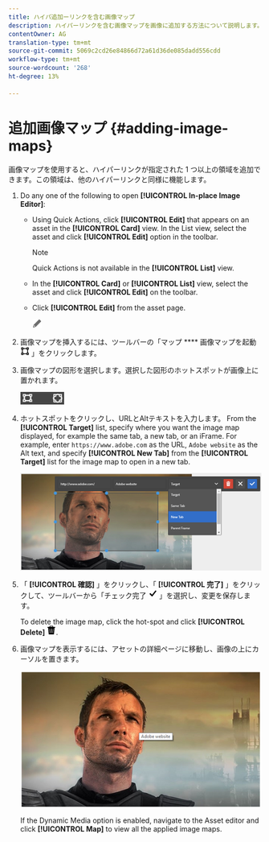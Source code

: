 ```yaml
---
title: ハイパ追加ーリンクを含む画像マップ
description: ハイパーリンクを含む画像マップを画像に追加する方法について説明します。
contentOwner: AG
translation-type: tm+mt
source-git-commit: 5069c2cd26e84866d72a61d36de085dadd556cdd
workflow-type: tm+mt
source-wordcount: '268'
ht-degree: 13%

---
```



# 追加画像マップ {#adding-image-maps}

画像マップを使用すると、ハイパーリンクが指定された 1 つ以上の領域を追加できます。この領域は、他のハイパーリンクと同様に機能します。

1. Do any one of the following to open **[!UICONTROL In-place Image Editor]**:

   * Using Quick Actions, click **[!UICONTROL Edit]** that appears on an asset in the **[!UICONTROL Card]** view. In the List view, select the asset and click **[!UICONTROL Edit]** option in the toolbar.

      >[!NOTE]
      >
      >Quick Actions is not available in the **[!UICONTROL List]** view.

   * In the **[!UICONTROL Card]** or **[!UICONTROL List]** view, select the asset and click **[!UICONTROL Edit]** on the toolbar.
   * Click **[!UICONTROL Edit]** from the asset page.

      ![編集オプション](assets/do-not-localize/edit_icon.png)

1. 画像マップを挿入するには、ツールバーの「マップ **** 画像マップを起動 ![](assets/do-not-localize/image-map-icon.png) 」をクリックします。
1. 画像マップの図形を選択します。選択した図形のホットスポットが画像上に置かれます。

   ![chlimage_1-422](assets/chlimage_1-422.png)

1. ホットスポットをクリックし、URLとAltテキストを入力します。 From the **[!UICONTROL Target]** list, specify where you want the image map displayed, for example the same tab, a new tab, or an iFrame. For example, enter `https://www.adobe.com` as the URL, `Adobe website` as the Alt text, and specify **[!UICONTROL New Tab]** from the **[!UICONTROL Target]** list for the image map to open in a new tab.

   ![chlimage_1-423](assets/chlimage_1-423.png)

1. 「 **[!UICONTROL 確認]** 」をクリックし、「 **[!UICONTROL 完了]** 」をクリックして、ツールバーから「チェック完了 ![](assets/do-not-localize/check-ok-done-icon.png) 」を選択し、変更を保存します。

   To delete the image map, click the hot-spot and click **[!UICONTROL Delete]** ![delete](assets/do-not-localize/delete-solid-line.png).

1. 画像マップを表示するには、アセットの詳細ページに移動し、画像の上にカーソルを置きます。

   ![chlimage_1-426](assets/chlimage_1-426.png)

   If the Dynamic Media option is enabled, navigate to the Asset editor and click **[!UICONTROL Map]** to view all the applied image maps.
